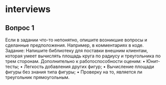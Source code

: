 # interviews

## Вопрос 1
Если в задании что-то непонятно, опишите возникшие вопросы и сделанные предположения. Например, в комментариях в коде. Задание: Напишите библиотеку для поставки внешним клиентам, которая умеет вычислять площадь круга по радиусу и треугольника по трем сторонам. Дополнительно к работоспособности оценим:
• Юнит-тесты;
• Легкость добавления других фигур;
• Вычисление площади фигуры без знания типа фигуры;
• Проверку на то, является ли треугольник прямоугольным.
